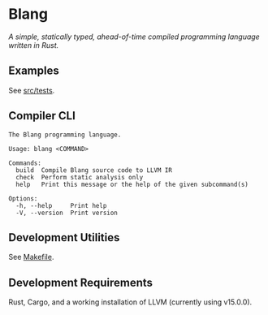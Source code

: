 # Blang

_A simple, statically typed, ahead-of-time compiled programming language written in Rust._

## Examples

See [src/tests](src/tests).

## Compiler CLI

```
The Blang programming language.

Usage: blang <COMMAND>

Commands:
  build  Compile Blang source code to LLVM IR
  check  Perform static analysis only
  help   Print this message or the help of the given subcommand(s)

Options:
  -h, --help     Print help
  -V, --version  Print version
```

## Development Utilities

See [Makefile](Makefile).

## Development Requirements

Rust, Cargo, and a working installation of LLVM (currently using v15.0.0).
